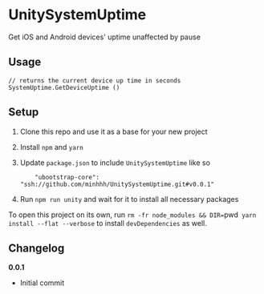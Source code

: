 # UnitySystemUptime

Get iOS and Android devices' uptime unaffected by pause


## Usage

```
// returns the current device up time in seconds
SystemUptime.GetDeviceUptime ()
```

## Setup

1. Clone this repo and use it as a base for your new project
2. Install `npm` and `yarn`
3. Update `package.json` to include `UnitySystemUptime` like so

    ```
        "ubootstrap-core": "ssh://github.com/minhhh/UnitySystemUptime.git#v0.0.1"
    ```
4. Run `npm run unity` and wait for it to install all necessary packages


To open this project on its own, run `rm -fr node_modules && DIR=`pwd` yarn install --flat --verbose` to install `devDependencies` as well.

## Changelog

**0.0.1**

* Initial commit

<br/>

